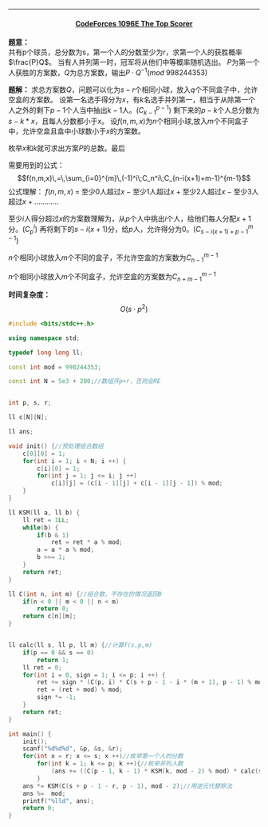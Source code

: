 ---
#### <center>[CodeForces 1096E The Top Scorer](http://codeforces.com/problemset/problem/1096/E)</cener>


**题意：**	 
共有p个球员，总分数为s，第一个人的分数至少为r，求第一个人的获胜概率$\frac{P}Q$。
当有人并列第一时，冠军将从他们中等概率随机选出。
$P$为第一个人获胜的方案数，$Q$为总方案数，输出${P}\cdot{Q^{-1}}( mod\;998244353)$

**题解：**
求总方案数$Q$，问题可以化为$s-r$个相同小球，放入$q$个不同盒子中，允许空盒的方案数。
设第一名选手得分为$x$，有$k$名选手并列第一，相当于从除第一个人之外的剩下$p-1$个人当中抽出$k-1$人。$(C_{k-1}^{p-1})$
剩下来的$p-k$个人总分数为$s-k*x$，且每人分数都小于$x$。
设$f(n, m, x)$为$n$个相同小球,放入$m$个不同盒子中，允许空盒且盒中小球数小于$x$的方案数。

枚举$x$和$k$就可求出方案$P$的总数。最后

需要用到的公式：
$$f(n,m,x)\,=\,\sum_{i=0}^{m}\,(-1)^i\;C_n^i\;C_{n-i(x+1)+m-1}^{m-1}$$
公式理解：
$f(n,m,x)\;=\;$至少$0$人超过$x\;-\;$至少$1$人超过$x\;+\;$至少$2$人超过$x\;-\;$至少$3$人超过$x\;+\;$…………

至少$i$人得分超过$x$的方案数理解为，从$p$个人中挑出$i$个人，给他们每人分配$x+1$分。($C_p^i)$
再将剩下的$s-i(x+1)$分，给$p$人，允许得分为$0$。$(C_{s-i(x+1)+p-1}^{m-1})$

$n$个相同小球放入$m$个不同的盒子，不允许空盒的方案数为$C_{n-1}^{m-1}$

$n$个相同小球放入$m$个不同盒子，允许空盒的方案数为$C_{n+m-1}^{m-1}$

**时间复杂度：**
$$O(s\cdot p^2)$$



```cpp
#include <bits/stdc++.h>

using namespace std;

typedef long long ll;

const int mod = 998244353;

const int N = 5e3 + 200;//数组开p+r，否则会RE


int p, s, r;

ll c[N][N];

ll ans;

void init() {//预处理组合数组 
	c[0][0] = 1;
	for(int i = 1; i < N; i ++) {
		c[i][0] = 1;
		for(int j = 1; j <= i; j ++)
			c[i][j] = (c[i - 1][j] + c[i - 1][j - 1]) % mod;
	}
}

ll KSM(ll a, ll b) {
	ll ret = 1LL;
	while(b) {
		if(b & 1)
			ret = ret * a % mod;
		a = a * a % mod;
		b >>= 1;
	}
	return ret;
}

ll C(int n, int m) {//组合数，不存在的情况返回0 
	if(n < 0 || m < 0 || n < m)
		return 0;
	return c[n][m];
}


ll calc(ll s, ll p, ll m) {//计算f(s,p,m)
    if(p == 0 && s == 0)
	    return 1;
    ll ret = 0;
    for(int i = 0, sign = 1; i <= p; i ++) {
        ret += sign * (C(p, i) * C(s + p - 1 - i * (m + 1), p - 1) % mod) % mod;
        ret = (ret + mod) % mod;
        sign *= -1;
    }
    return ret;
}

int main() {
	init();
    scanf("%d%d%d", &p, &s, &r);
    for(int x = r; x <= s; x ++)//枚举第一个人的分数 
	    for(int k = 1; k <= p; k ++){//枚举并列人数 
	        (ans += ((C(p - 1, k - 1) * KSM(k, mod - 2) % mod) * calc(s - k * x, p - k, x - 1)) % mod) %= mod;
	    }
    ans *= KSM(C(s + p - 1 - r, p - 1), mod - 2);//用逆元代替除法 
    ans %=  mod;
    printf("%lld", ans);
    return 0;
}
```






